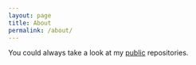 ```yaml
---
layout: page
title: About
permalink: /about/
---
```


You could always take a look at my
[public](https://github.com/ashatch) repositories.

